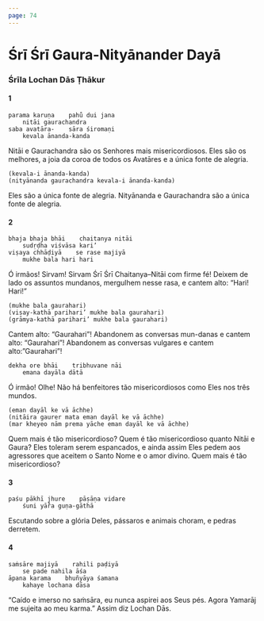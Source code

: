 ```yaml
---
page: 74
---
```


# Śrī Śrī Gaura-Nityānander Dayā

### Śrīla Lochan Dās Ṭhākur

#### 1

    parama karuṇa    pahu̐ dui jana
        nitāi gaurachandra
    saba avatāra-    sāra śiromaṇi
        kevala ānanda-kanda

Nitāi e Gaurachandra são os Senhores mais misericordiosos. Eles são os melhores, a joia da coroa de todos os Avatāres e a única fonte de alegria.

    (kevala-i ānanda-kanda)
    (nityānanda gaurachandra kevala-i ānanda-kanda)

Eles são a única fonte de alegria. Nityānanda e Gaurachandra são a única fonte de alegria.

#### 2

    bhaja bhaja bhāi    chaitanya nitāi
        sudṛḍha viśvāsa kari’
    viṣaya chhāḍiyā    se rase majiyā
        mukhe bala hari hari

Ó irmãos! Sirvam! Sirvam Śrī Śrī Chaitanya–Nitāi com firme fé! Deixem de lado os assuntos mundanos, mergulhem nesse rasa, e cantem alto: “Hari! Hari!”

    (mukhe bala gaurahari)
    (viṣay-kathā parihari’ mukhe bala gaurahari)
    (grāmya-kathā parihari’ mukhe bala gaurahari)

Cantem alto: “Gaurahari”! Abandonem as conversas mun-danas e cantem alto: “Gaurahari”! Abandonem as conversas vulgares e cantem alto:”Gaurahari”!

    dekha ore bhāi    tribhuvane nāi
        emana dayāla dātā

Ó irmão! Olhe! Não há benfeitores tão misericordiosos como Eles nos três mundos.

    (eman dayāl ke vā āchhe)
    (nitāira gaurer mata eman dayāl ke vā āchhe)
    (mar kheyeo nām prema yāche eman dayāl ke vā āchhe)

Quem mais é tão misericordioso? Quem é tão misericordioso quanto Nitāi e Gaura? Eles toleram serem espancados, e ainda assim Eles pedem aos agressores que aceitem o Santo Nome e o amor divino. Quem mais é tão misericordioso?

#### 3

    paśu pākhī jhure    pāṣāṇa vidare
        śuni yā̐ra guṇa-gāthā

Escutando sobre a glória Deles, pássaros e animais choram, e pedras derretem.

#### 4

    saṁsāre majiyā    rahili paḍiyā
        se pade nahila āśa
    āpana karama    bhuñyāya śamana
        kahaye lochana dāsa

“Caído e imerso no saṁsāra, eu nunca aspirei aos Seus pés. Agora Yamarāj me sujeita ao meu karma.” Assim diz Lochan Dās.

